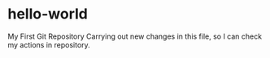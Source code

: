 # hello-world
My First Git Repository
Carrying out new changes in this file, so I can check my actions in repository.

